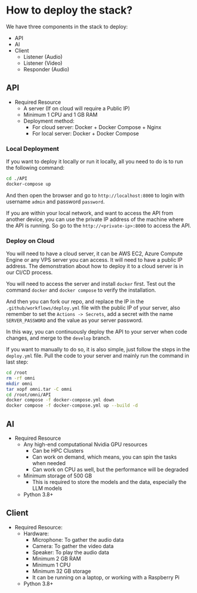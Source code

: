 # How to deploy the stack?

We have three components in the stack to deploy:

- API
- AI
- Client
    - Listener (Audio)
    - Listener (Video)
    - Responder (Audio)

## API

- Required Resource
    - A server (If on cloud will require a Public IP)
    - Minimum 1 CPU and 1 GB RAM
    - Deployment method:
        - For cloud server: Docker + Docker Compose + Nginx
        - For local server: Docker + Docker Compose

### Local Deployment

If you want to deploy it locally or run it locally, all you need to do is to run the following command:

```bash
cd ./API
docker-compose up
```

And then open the browser and go to `http://localhost:8000` to login with username `admin` and password `password`.

If you are within your local network, and want to access the API from another device, you can use the private IP address
of the machine where the API is running.
So go to the `http://<private-ip>:8000` to access the API.

### Deploy on Cloud

You will need to have a cloud server, it can be AWS EC2, Azure Compute Engine or any VPS server you can access.
It will need to have a public IP address.
The demonstration about how to deploy it to a cloud server is in our CI/CD process.

You will need to access the server and install `docker` first.
Test out the command `docker` and `docker compose` to verify the installation.

And then you can fork our repo, and replace the IP in the `.github/workflows/deploy.yml` file with the public IP of your
server, also remember to set the `Actions -> Secrets`, add a secret with the name `SERVER_PASSWORD` and the value as
your server password.

In this way, you can continuously deploy the API to your server when code changes, and merge to the `develop` branch.

If you want to manually to do so, it is also simple, just follow the steps in the `deploy.yml` file.
Pull the code to your server and mainly run the command in last step:

```bash
cd /root 
rm -rf omni
mkdir omni
tar xopf omni.tar -C omni
cd /root/omni/API
docker compose -f docker-compose.yml down
docker compose -f docker-compose.yml up --build -d
```

## AI

- Required Resource
    - Any high-end computational Nvidia GPU resources
        - Can be HPC Clusters
        - Can work on demand, which means, you can spin the tasks when needed
        - Can work on CPU as well, but the performance will be degraded
    - Minimum storage of 500 GB
        - This is required to store the models and the data, especially the LLM models
    - Python 3.8+

## Client

- Required Resource:
    - Hardware:
        - Microphone: To gather the audio data
        - Camera: To gather the video data
        - Speaker: To play the audio data
        - Minimum 2 GB RAM
        - Minimum 1 CPU
        - Minimum 32 GB storage
        - It can be running on a laptop, or working with a Raspberry Pi
    - Python 3.8+